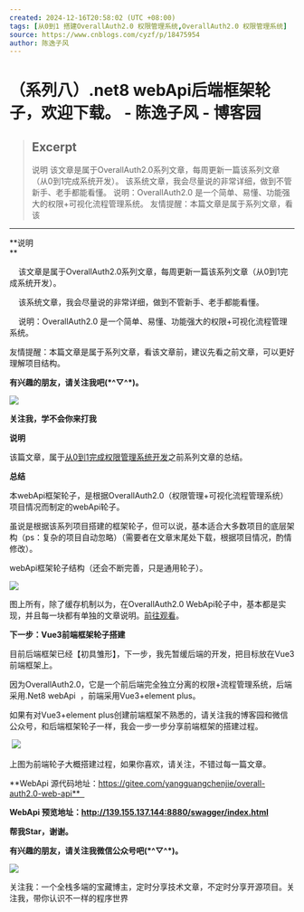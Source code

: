 ```yaml
---
created: 2024-12-16T20:58:02 (UTC +08:00)
tags: [从0到1 搭建OverallAuth2.0 权限管理系统,OverallAuth2.0 权限管理系统]
source: https://www.cnblogs.com/cyzf/p/18475954
author: 陈逸子风
---
```


# （系列八）.net8 webApi后端框架轮子，欢迎下载。 - 陈逸子风 - 博客园

> ## Excerpt
> 说明 该文章是属于OverallAuth2.0系列文章，每周更新一篇该系列文章（从0到1完成系统开发）。 该系统文章，我会尽量说的非常详细，做到不管新手、老手都能看懂。 说明：OverallAuth2.0 是一个简单、易懂、功能强大的权限+可视化流程管理系统。 友情提醒：本篇文章是属于系列文章，看该

---
**说明  
**

    该文章是属于OverallAuth2.0系列文章，每周更新一篇该系列文章（从0到1完成系统开发）。

    该系统文章，我会尽量说的非常详细，做到不管新手、老手都能看懂。

    说明：OverallAuth2.0 是一个简单、易懂、功能强大的权限+可视化流程管理系统。

友情提醒：本篇文章是属于系列文章，看该文章前，建议先看之前文章，可以更好理解项目结构。

**有兴趣的朋友，请关注我吧(\*^▽^\*)。**

**![](https://img2024.cnblogs.com/blog/1158526/202408/1158526-20240824140446786-404771438.png)**

**关注我，学不会你来打我**

**说明**

该篇文章，属于[从0到1完成权限管理系统开发](https://i.cnblogs.com/posts?cateId=2422243)之前系列文章的总结。

**总结**

本webApi框架轮子，是根据OverallAuth2.0（权限管理+可视化流程管理系统）项目情况而制定的webApi轮子。

虽说是根据该系列项目搭建的框架轮子，但可以说，基本适合大多数项目的底层架构（ps：复杂的项目自动忽略）（需要者在文章末尾处下载，根据项目情况，酌情修改）。

webApi框架轮子结构（还会不断完善，只是通用轮子）。

![](https://img2024.cnblogs.com/blog/1158526/202410/1158526-20241019151717942-808890713.png)

图上所有，除了缓存机制以为，在OverallAuth2.0 WebApi轮子中，基本都是实现，并且每一块都有单独的文章说明。[前往观看](https://i.cnblogs.com/posts?cateId=2422243)。

**下一步：Vue3前端框架轮子搭建**

目前后端框架已经【初具雏形】，下一步，我先暂缓后端的开发，把目标放在Vue3前端框架上。

因为OverallAuth2.0，它是一个前后端完全独立分离的权限+流程管理系统，后端采用.Net8 webApi  ，前端采用Vue3+element plus。

如果有对Vue3+element plus创建前端框架不熟悉的，请关注我的博客园和微信公众号，和后端框架轮子一样，我会一步一步分享前端框架的搭建过程。

 ![](https://img2024.cnblogs.com/blog/1158526/202410/1158526-20241019160629172-265608752.png)

上图为前端轮子大概搭建过程，如果你喜欢，请关注，不错过每一篇文章。

**WebApi 源代码地址：https://gitee.com/yangguangchenjie/overall-auth2.0-web-api**  

****WebApi** 预览地址：http://139.155.137.144:8880/swagger/index.html**

**帮我Star，谢谢。**

**有兴趣的朋友，请关注我微信公众号吧(\*^▽^\*)。**

**![](https://img2024.cnblogs.com/blog/1158526/202408/1158526-20240824140446786-404771438.png)**

关注我：一个全栈多端的宝藏博主，定时分享技术文章，不定时分享开源项目。关注我，带你认识不一样的程序世界

